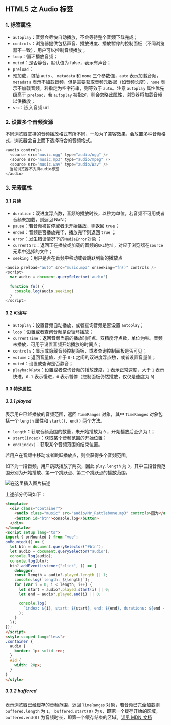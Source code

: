 ## HTML5 之 Audio 标签

### 1. 标签属性

- `autoplay`：音频会尽快自动播放，不会等待整个音频下载完成；
- `controls`：浏览器提供包括声音、播放进度、播放暂停的控制面板（不同浏览器不一致），用户可以控制音频播放；
- `loop`：循环播放音频；
- `muted`：是否静音，默认值为 false，表示有声音；
- `preload`：
- 预加载，包括 `auto` 、 `metadata` 和 `none` 三个参数值，`auto` 表示加载音频，`metadata` 表示不加载音频，但是需要获取音频元数据（如音频长度），`none` 表示不加载音频。若指定为空字符串，则等效于 `auto`。注意 `autoplay` 属性优先级高于 `preload`，若 `autoplay` 被指定，则会忽略此属性，浏览器将加载音频以供播放；
- `src`：嵌入音频 url



### 2. 设置多个音频资源

不同浏览器支持的音频播放格式有所不同，一般为了兼容效果，会放置多种音频格式，浏览器会自上而下选择符合的音频格式。

```js
<audio controls>
  <source src="music.ogg" type="audio/ogg" />
  <source src="music.mp3" type="audio/mpeg" />
  <source src="music.wav" type="audio/Wav" />
  当前浏览器不支持audio标签
</audio>
```



### 3. 元素属性

#### 3.1 只读

- `duration`：双进度浮点数，音频的播放时长，以秒为单位。若音频不可用或者音频未加载，则返回 NaN；
- `pause`：若音频被暂停或者未开始播放，则返回 `true`；
- `ended`：音频是否播放完毕，播放完毕则返回 `true` ；
- `error`：发生错误情况下的`MediaError`对象 ；
- `currentSrc`：返回正在播放或加载的音频的`URL`地址，对应于浏览器在`source`元素中选择的文件；
- `seeking`：用户是否在音频中移动或者跳跃到新的播放点

```js
<audio preload="auto" src="music.mp3" onseeking="fn()" controls />
<script>
  var audio = document.querySelector('audio')

  function fn() {
    console.log(audio.seeking)
  }
</script>
```

#### 3.2 可读写

- `autoplay`：设置音频自动播放，或者查询音频是否设置 `autoplay`；
- `loop`：设置或者查询音频是否循环播放；
- `currentTime`：返回音频当前的播放时间点、双精度浮点数，单位为秒。音频未播放，可用于设置音频开始播放的时间点；
- `controls`：显示或隐藏音频控制面板，或者查询控制面板是否可见；
- `volume`：返回音量值，介于 `0-1` 之间的双进度浮点数，或者设置音量值；
- `muted`：设置或查询是否静音；
- `playbackRate`：设置或者查询音频的播放速度，`1` 表示正常速度，大于 `1` 表示快进，`0-1` 表示慢进，`0` 表示暂停（控制面板仍然播放，仅仅是速度为 `0`)

#### 3.3 特殊属性

##### 3.3.1 played

表示用户已经播放的音频范围，返回 `TimeRanges` 对象，其中 `TimeRanges` 对象包括一个 `length` 属性和 `start()`、`end()` 两个方法。

- `length`：获取音频范围的数量，未开始播放为 `0` ，开始播放后至少为 `1`；
- `start(index)`：获取某个音频范围的开始位置；
- `end(index)`：获取某个音频范围的结束位置。

若用户在音频中移动或者跳跃播放点，则会获得多个音频范围。

如下为一段音频，用户跳跃播放了两次，因此 `play.length` 为 `3`，其中三段音频范围分别为开始播放、第一个跳跃点、第二个跳跃点的播放范围。

![在这里插入图片描述](/Users/Kurja/Desktop/Typora/%E9%9A%8F%E6%97%B6%E4%B8%80%E9%A2%98/0efed884e80e40cdb83996d7632b709a~tplv-k3u1fbpfcp-zoom-in-crop-mark:3024:0:0:0.awebp)

上述部分代码如下：

```html
<template>
  <div class="container">
    <audio class="music" src="audio/Mr_Rattlebone.mp3" controls>因为</audio>
    <button id="btn">console.log</button>
  </div>
</template>
<script setup lang="ts">
import { onMounted } from "vue";
onMounted(() => {
  let btn = document.querySelector("#btn");
  let audio = document.querySelector("audio");
  console.log(audio);
  console.log(btn);
  btn?.addEventListener("click", () => {
    debugger;
    const length = audio?.played.length || 1;
    console.log(`length: ${length}`);
    for (var i = 0; i < length; i++) {
      let start = audio?.played.start(i) || 0;
      let end = audio?.played.end(i) || 0;

      console.log(
        `index: ${i}, start: ${start}, end: ${end}, durations: ${end - start}s`
      );
    }
  });
});
</script>
<style scoped lang="less">
.container {
  audio {
    border: 1px solid red;
  }
  #id {
    width: 20px;
  }
}
</style>
```

##### 3.3.2 buffered

表示浏览器已经缓存的音频范围，返回 `TimeRanges` 对象，若音频已完全加载则 `buffered.length` 为 `1`， `buffered.start(0)` 为 `0`，即第一个缓存开始的区域，`buffered.end(0)` 为音频时长，即第一个缓存结束的区域。[详见 MDN 文档](https://developer.mozilla.org/zh-CN/docs/Web/API/HTMLMediaElement/buffered)
